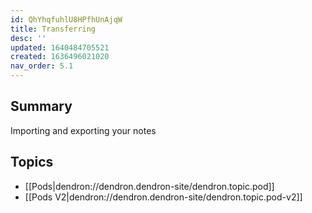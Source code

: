 ```yaml
---
id: QhYhqfuhlU8HPfhUnAjqW
title: Transferring
desc: ''
updated: 1640484705521
created: 1636496021020
nav_order: 5.1
---
```


## Summary

Importing and exporting your notes

## Topics
- [[Pods|dendron://dendron.dendron-site/dendron.topic.pod]]
- [[Pods V2|dendron://dendron.dendron-site/dendron.topic.pod-v2]]
